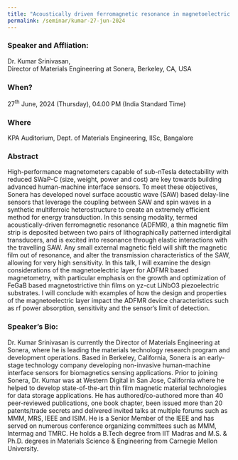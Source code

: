 ```yaml
---
title: "Acoustically driven ferromagnetic resonance in magnetoelectric thin film materials for high performance magnetometry (27/06/24)"
permalink: /seminar/kumar-27-jun-2024
---
```

### Speaker and Affliation:
Dr. Kumar Srinivasan,<br> 
Director of Materials Engineering at Sonera, Berkeley, CA, USA

### When?
27<sup>th</sup> June, 2024 (Thursday), 04.00 PM (India Standard Time)

### Where
KPA Auditorium, Dept. of Materials Engineering, IISc, Bangalore

### Abstract
High-performance magnetometers capable of sub-nTesla detectability with reduced SWaP-C (size, weight, power and cost) are key towards building advanced human-machine interface sensors. To meet these objectives, Sonera has developed novel surface acoustic wave (SAW) based delay-line sensors that leverage the coupling between SAW and spin waves in a synthetic multiferroic heterostructure to create an extremely efficient method for energy transduction. In this sensing modality, termed acoustically-driven ferromagnetic resonance (ADFMR), a thin magnetic film strip is deposited between two pairs of lithographically patterned interdigital transducers, and is excited into resonance through elastic interactions with the travelling SAW. Any small external magnetic field will shift the magnetic film out of resonance, and alter the transmission characteristics of the SAW, allowing for very high sensitivity.
In this talk, I will examine the design considerations of the magnetoelectric layer for ADFMR based magnetometry, with particular emphasis on the growth and optimization of FeGaB based magnetostrictive thin films on yz-cut LiNbO3 piezoelectric substrates. I will conclude with examples of how the design and properties of the magnetoelectric layer impact the ADFMR device characteristics such as rf power absorption, sensitivity and the sensor’s limit of detection.

### Speaker’s Bio:
Dr. Kumar Srinivasan is currently the Director of Materials Engineering at Sonera, where he is leading the materials technology research program and development operations. Based in Berkeley, California, Sonera is an early-stage technology company developing non-invasive human-machine interface sensors for biomagnetics sensing applications. Prior to joining Sonera, Dr. Kumar was at Western Digital in San Jose, California where he helped to develop state-of-the-art thin film magnetic material technologies for data storage applications. He has authored/co-authored more than 40 peer-reviewed publications, one book chapter, been issued more than 20 patents/trade secrets and delivered invited talks at multiple forums such as MMM, MRS, IEEE and ISIM. He is a Senior Member of the IEEE and has served on numerous conference organizing committees such as MMM, Intermag and TMRC. He holds a B.Tech degree from IIT Madras and M.S. & Ph.D. degrees in Materials Science & Engineering from Carnegie Mellon University.